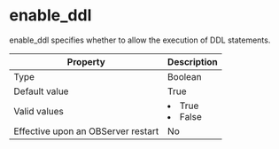 enable_ddl
===============================

enable_ddl specifies whether to allow the execution of DDL statements.


| **Property** | Description |
|------------------|--------------------------------------------------------------------------------------------------------|
| Type | Boolean |
| Default value | True |
| Valid values | <li> True   <li> False |
| Effective upon an OBServer restart | No |



